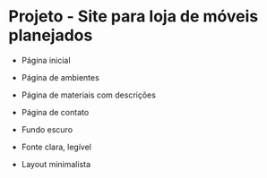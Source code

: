 # Projeto - Site para loja de móveis planejados

- Página inicial
- Página de ambientes
- Página de materiais com descrições
- Página de contato

- Fundo escuro
- Fonte clara, legível
- Layout minimalista
